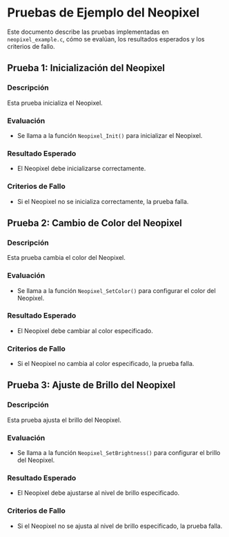 # Pruebas de Ejemplo del Neopixel

Este documento describe las pruebas implementadas en `neopixel_example.c`, cómo se evalúan, los resultados esperados y los criterios de fallo.

## Prueba 1: Inicialización del Neopixel

### Descripción
Esta prueba inicializa el Neopixel.

### Evaluación
- Se llama a la función `Neopixel_Init()` para inicializar el Neopixel.

### Resultado Esperado
- El Neopixel debe inicializarse correctamente.

### Criterios de Fallo
- Si el Neopixel no se inicializa correctamente, la prueba falla.

## Prueba 2: Cambio de Color del Neopixel

### Descripción
Esta prueba cambia el color del Neopixel.

### Evaluación
- Se llama a la función `Neopixel_SetColor()` para configurar el color del Neopixel.

### Resultado Esperado
- El Neopixel debe cambiar al color especificado.

### Criterios de Fallo
- Si el Neopixel no cambia al color especificado, la prueba falla.

## Prueba 3: Ajuste de Brillo del Neopixel

### Descripción
Esta prueba ajusta el brillo del Neopixel.

### Evaluación
- Se llama a la función `Neopixel_SetBrightness()` para configurar el brillo del Neopixel.

### Resultado Esperado
- El Neopixel debe ajustarse al nivel de brillo especificado.

### Criterios de Fallo
- Si el Neopixel no se ajusta al nivel de brillo especificado, la prueba falla.
